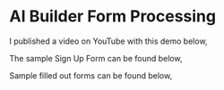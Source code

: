 # AI Builder Form Processing
I published a video on YouTube with this demo below,

The sample Sign Up Form can be found below,

Sample filled out forms can be found below,

